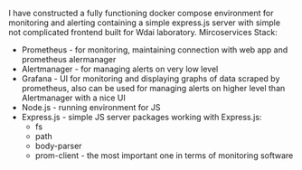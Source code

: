 I have constructed a fully functioning docker compose environment for monitoring and alerting
containing a simple express.js server with simple not complicated frontend built for Wdai
laboratory.
Mircoservices Stack:
- Prometheus - for monitoring, maintaining connection with web app and prometheus alermanager
- Alertmanager - for managing alerts on very low level
- Grafana - UI for monitoring and displaying graphs of data scraped by prometheus, also
can be used for managing alerts on higher level than Alertmanager with a nice UI
- Node.js - running environment for JS
- Express.js - simple JS server 
	packages working with Express.js:
	- fs
	- path
	- body-parser
	- prom-client - the most important one in terms of monitoring software
